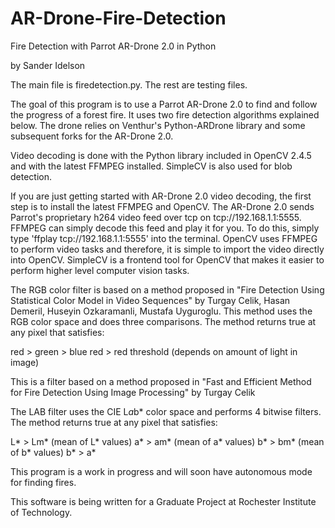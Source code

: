 AR-Drone-Fire-Detection
=======================

Fire Detection with Parrot AR-Drone 2.0 in Python

by Sander Idelson

The main file is firedetection.py.  The rest are testing files.

The goal of this program is to use a Parrot AR-Drone 2.0 to find and follow the progress of a forest fire. It uses two fire detection algorithms explained below.  The drone relies on Venthur's Python-ARDrone library and some subsequent forks for the AR-Drone 2.0.

Video decoding is done with the Python library included in OpenCV 2.4.5 and with the latest FFMPEG installed.  SimpleCV is also used for blob detection.

If you are just getting started with AR-Drone 2.0 video decoding, the first step is to install the latest FFMPEG and OpenCV.  The AR-Drone 2.0 sends Parrot's proprietary h264 video feed over tcp on tcp://192.168.1.1:5555.  FFMPEG can simply decode this feed and play it for you. To do this, simply type 'ffplay tcp://192.168.1.1:5555' into the terminal.  OpenCV uses FFMPEG to perform video tasks and therefore, it is simple to import the video directly into OpenCV.  SimpleCV is a frontend tool for OpenCV that makes it easier to perform higher level computer vision tasks.

The RGB color filter is based on a method proposed in "Fire Detection Using Statistical Color Model in Video Sequences" by Turgay Celik, Hasan Demeril, Huseyin Ozkaramanli, Mustafa Uyguroglu.  This method uses the RGB color space and does three comparisons.
The method returns true at any pixel that satisfies:

red > green > blue
red > red threshold (depends on amount of light in image)

This is a filter based on a method proposed in "Fast and Efficient Method for Fire Detection
	Using Image Processing" by Turgay Celik

The LAB filter uses the CIE L*a*b* color space and performs 4 bitwise filters.  The method returns true at any pixel that satisfies:

L* > Lm* (mean of L* values)
a* > am* (mean of a* values)
b* > bm* (mean of b* values)
b* > a*

This program is a work in progress and will soon have autonomous mode for finding fires.

This software is being written for a Graduate Project at Rochester Institute of Technology.
